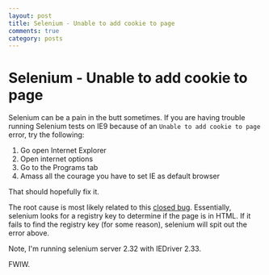 ```yaml
---
layout: post
title: Selenium - Unable to add cookie to page
comments: true
category: posts
---
```


# Selenium - Unable to add cookie to page

Selenium can be a pain in the butt sometimes.  If you are having trouble running Selenium tests on IE9 because of an `Unable to add cookie to page` error, try the following:

1. Go open Internet Explorer
2. Open internet options
3. Go to the Programs tab
4. Amass all the courage you have to set IE as default browser

That should hopefully fix it.

The root cause is most likely related to this [closed bug](https://code.google.com/p/selenium/issues/detail?id=4307). Essentially, selenium looks for a registry key to determine if the page is in HTML.  If it fails to find the registry key (for some reason), selenium will spit out the error above.

Note, I'm running selenium server 2.32 with IEDriver 2.33.

FWIW.
